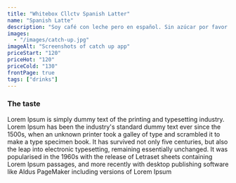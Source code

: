 ```yaml
---
title: "Whitebox Cllctv Spanish Latter"
name: "Spanish Latte"
description: "Soy café con leche pero en español. Sin azúcar por favor."
images: 
  - "/images/catch-up.jpg"
imageAlt: "Screenshots of catch up app"
priceStart: "120"
priceHot: "120"
priceCold: "130"
frontPage: true
tags: ["drinks"]
---
```


### The taste

Lorem Ipsum is simply dummy text of the printing and typesetting industry. Lorem Ipsum has been the industry's standard dummy text ever since the 1500s, when an unknown printer took a galley of type and scrambled it to make a type specimen book. It has survived not only five centuries, but also the leap into electronic typesetting, remaining essentially unchanged. It was popularised in the 1960s with the release of Letraset sheets containing Lorem Ipsum passages, and more recently with desktop publishing software like Aldus PageMaker including versions of Lorem Ipsum